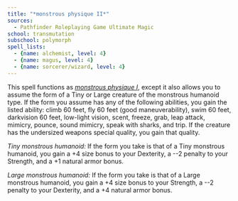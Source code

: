 ```yaml
---
title: "*monstrous physique II*"
sources:
  - Pathfinder Roleplaying Game Ultimate Magic
school: transmutation
subschool: polymorph
spell_lists:
  - {name: alchemist, level: 4}
  - {name: magus, level: 4}
  - {name: sorcerer/wizard, level: 4}
---
```


This spell functions as [*monstrous physique I*](/spells/monstrous-physique-i/), except it also allows you to assume the form of a Tiny or Large creature of the monstrous humanoid type. If the form you assume has any of the following abilities, you gain the listed ability: climb 60 feet, fly 60 feet (good maneuverability), swim 60 feet, darkvision 60 feet, low-light vision, scent, freeze, grab, leap attack, mimicry, pounce, sound mimicry, speak with sharks, and trip. If the creature has the undersized weapons special quality, you gain that quality.

*Tiny monstrous humanoid:* If the form you take is that of a Tiny monstrous humanoid, you gain a +4 size bonus to your Dexterity, a --2 penalty to your Strength, and a +1 natural armor bonus.

*Large monstrous humanoid:* If the form you take is that of
a Large monstrous humanoid, you gain a +4 size bonus to your Strength, a --2 penalty to your Dexterity, and a +4 natural armor bonus.


